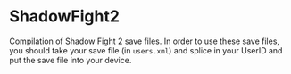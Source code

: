 # ShadowFight2
Compilation of Shadow Fight 2 save files. In order to use these save files, you should take your save file (in `users.xml`) and splice in your UserID and put the save file into your device.
